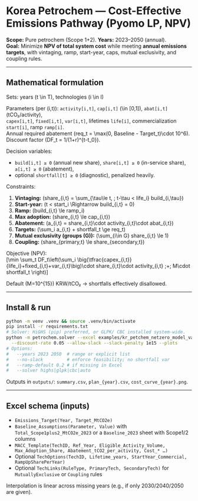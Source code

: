 
# Korea Petrochem — Cost-Effective Emissions Pathway (Pyomo LP, NPV)

**Scope:** Pure petrochem (Scope 1+2). **Years:** 2023–2050 (annual).  
**Goal:** Minimize **NPV of total system cost** while meeting **annual emissions targets**, with vintaging, ramp, start-year, caps, mutual exclusivity, and coupling rules.

---

## Mathematical formulation

Sets: years \(t \in T\), technologies \(i \in I\)

Parameters (per \(i,t\)): `activity[i,t]`, `cap[i,t]` \(\in [0,1]\), `abat[i,t]` (tCO₂/activity),  
`capex[i,t]`, `fixed[i,t]`, `var[i,t]`, lifetimes `life[i]`, commercialization `start[i]`, ramp `ramp[i]`.  
Annual required abatement \(req_t = \max(0, Baseline - Target_t)\cdot 10^6\).  
Discount factor \(DF_t = 1/(1+r)^{t-t_0}\).

Decision variables:  
- `build[i,t] ≥ 0` (annual new share), `share[i,t] ≥ 0` (in-service share), `a[i,t] ≥ 0` (abatement),  
- optional `shortfall[t] ≥ 0` (diagnostic), penalized heavily.

Constraints:  
1. **Vintaging:** \(share_{i,t} = \sum_{\tau\le t, \; t-\tau < life_i} build_{i,\tau}\)  
2. **Start-year:** \(t < start_i \Rightarrow build_{i,t} = 0\)  
3. **Ramp:** \(build_{i,t} \le ramp_i\)  
4. **Max adoption:** \(share_{i,t} \le cap_{i,t}\)  
5. **Abatement:** \(a_{i,t} = share_{i,t}\cdot activity_{i,t}\cdot abat_{i,t}\)  
6. **Targets:** \(\sum_i a_{i,t} + shortfall_t \ge req_t\)  
7. **Mutual exclusivity (groups \(G\)):** \(\sum_{i\in G} share_{i,t} \le 1\)  
8. **Coupling:** \(share_{primary,t} \le share_{secondary,t}\)

Objective (NPV):  
\[\min \sum_t DF_t\left(\sum_i \big(\tfrac{capex_{i,t}}{life_i}+fixed_{i,t}+var_{i,t}\big)\cdot share_{i,t}\cdot activity_{i,t} \;+\; M\cdot shortfall_t \right)\]

Default \(M=10^{15}\) KRW/tCO₂ → shortfalls effectively disallowed.

---

## Install & run

```bash
python -m venv .venv && source .venv/bin/activate
pip install -r requirements.txt
# Solver: HiGHS (pip) preferred, or GLPK/ CBC installed system-wide.
python -m petrochem.solver --excel examples/kr_petchem_netzero_model_validated_v14.xlsx \
  --discount-rate 0.05 --allow-slack --slack-penalty 1e15 --plots
# Options:
#   --years 2023 2050  # range or explicit list
#   --no-slack         # enforce feasibility; no shortfall var
#   --ramp-default 0.2 # if missing in Excel
#   --solver highs|glpk|cbc|auto
```
Outputs in `outputs/`: `summary.csv`, `plan_{year}.csv`, `cost_curve_{year}.png`.

---

## Excel schema (inputs)

- `Emissions_Target(Year, Target_MtCO2e)`
- `Baseline_Assumptions(Parameter, Value)` with `Total_Scope1plus2_MtCO2e_2023` or a `Baseline_2023` sheet with Scope1/2 columns
- `MACC_Template(TechID, Ref_Year, Eligible_Activity_Volume, Max_Adoption_Share, Abatement_tCO2_per_activity, Cost_* …)`
- Optional `TechOptions(TechID, Lifetime_years, StartYear_Commercial, RampUpSharePerYear)`
- Optional `TechLinks(RuleType, PrimaryTech, SecondaryTech)` for `MutuallyExclusive` or `Coupling` rules

Interpolation is linear across missing years (e.g., if only 2030/2040/2050 are given).

